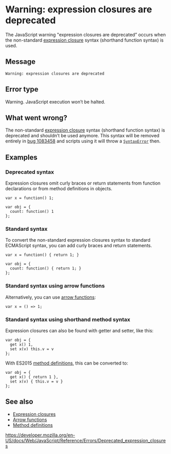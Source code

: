 Warning: expression closures are deprecated
===========================================

The JavaScript warning "expression closures are deprecated” occurs when the non-standard [expression closure](https://developer.mozilla.org/en-US/docs/Web/JavaScript/Reference/Operators/Expression_closures) syntax (shorthand function syntax) is used.

Message
-------

    Warning: expression closures are deprecated

Error type
----------

Warning. JavaScript execution won’t be halted.

What went wrong?
----------------

The non-standard [expression closure](https://developer.mozilla.org/en-US/docs/Web/JavaScript/Reference/Operators/Expression_closures) syntax (shorthand function syntax) is deprecated and shouldn’t be used anymore. This syntax will be removed entirely in [bug 1083458](https://bugzilla.mozilla.org/show_bug.cgi?id=1083458) and scripts using it will throw a [`SyntaxError`](../global_objects/syntaxerror) then.

Examples
--------

### Deprecated syntax

Expression closures omit curly braces or return statements from function declarations or from method definitions in objects.

    var x = function() 1;

    var obj = {
      count: function() 1
    };

### Standard syntax

To convert the non-standard expression closures syntax to standard ECMAScript syntax, you can add curly braces and return statements.

    var x = function() { return 1; }

    var obj = {
      count: function() { return 1; }
    };

### Standard syntax using arrow functions

Alternatively, you can use [arrow functions](../functions/arrow_functions):

    var x = () => 1;

### Standard syntax using shorthand method syntax

Expression closures can also be found with getter and setter, like this:

    var obj = {
      get x() 1,
      set x(v) this.v = v
    };

With ES2015 [method definitions](../functions/method_definitions), this can be converted to:

    var obj = {
      get x() { return 1 },
      set x(v) { this.v = v }
    };

See also
--------

-   [Expression closures](https://developer.mozilla.org/en-US/docs/Web/JavaScript/Reference/Operators/Expression_closures)
-   [Arrow functions](../functions/arrow_functions)
-   [Method definitions](../functions/method_definitions)

<a href="https://developer.mozilla.org/en-US/docs/Web/JavaScript/Reference/Errors/Deprecated_expression_closures" class="_attribution-link">https://developer.mozilla.org/en-US/docs/Web/JavaScript/Reference/Errors/Deprecated_expression_closures</a>
